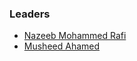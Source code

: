 ### Leaders
* [Nazeeb Mohammed Rafi](mailto:nazeebmohammed.rafi@owasp.org)
* [Musheed Ahamed](mailto:musheed.ahamed@owasp.org)

